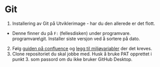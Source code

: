 # Git

1. Installering av Git på Utviklerimage - har du den allerede er det flott.
  * Denne finner du på `F:` (fellesdisken) under programvare. programvare\git\. Installer siste versjon ved å sortere på dato.
2. Følg [guiden på confluence](https://confluence.adeo.no/x/xZCrF) og [legg til miljøvariabler](miljovariabler.md) der det kreves.
4. Clone repositoriet du skal jobbe med. Husk å bruke PAT opprettet i punkt 3. som passord om du ikke bruker GitHub Desktop.

